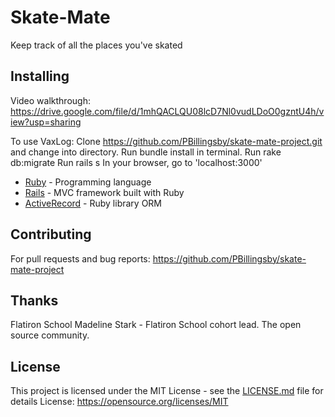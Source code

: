 # Skate-Mate

Keep track of all the places you've skated

## Installing

Video walkthrough: https://drive.google.com/file/d/1mhQACLQU08lcD7Nl0vudLDoO0gzntU4h/view?usp=sharing 

To use VaxLog:
Clone https://github.com/PBillingsby/skate-mate-project.git and change into directory.
Run bundle install in terminal.
Run rake db:migrate
Run rails s
In your browser, go to 'localhost:3000'

* [Ruby](https://www.ruby-lang.org/en/) - Programming language
* [Rails](https://rubyonrails.org/) - MVC framework built with Ruby
* [ActiveRecord](https://github.com/rails/rails/tree/master/activerecord) - Ruby library ORM

## Contributing
  For pull requests and bug reports: https://github.com/PBillingsby/skate-mate-project

## Thanks
Flatiron School
Madeline Stark - Flatiron School cohort lead.
The open source community.

## License

This project is licensed under the MIT License - see the [LICENSE.md](LICENSE.md) file for details
License: https://opensource.org/licenses/MIT
